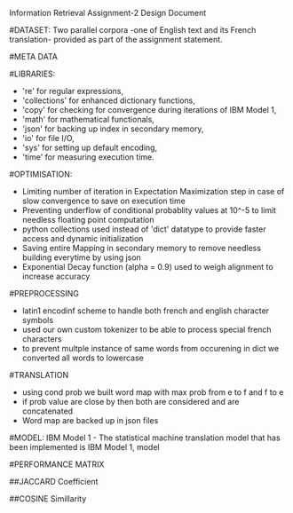 Information Retrieval Assignment-2
Design Document

#DATASET:
Two parallel corpora -one of English text and its French translation- provided as part of the assignment statement.

#META DATA


#LIBRARIES:
* 're' for regular expressions,
* 'collections' for enhanced dictionary functions,
* 'copy' for checking for convergence during iterations of IBM Model 1,
* 'math' for mathematical functionals,
* 'json' for backing up index in secondary memory,
* 'io' for file I/O,
* 'sys' for setting up default encoding,
* 'time' for measuring execution time.

#OPTIMISATION:
* Limiting number of iteration in Expectation Maximization step in case of slow convergence to save on execution time
* Preventing underflow of conditional probablity values at 10^-5 to limit needless floating point computation
* python collections used instead of 'dict' datatype to provide faster access and dynamic initialization
* Saving entire Mapping in secondary memory to remove needless building everytime by using json
* Exponential Decay function (alpha = 0.9) used to weigh alignment to increase accuracy

#PREPROCESSING
* latin1 encodinf scheme to handle both french and english character symbols
* used our own custom tokenizer to be able to process special french characters
* to prevent multple instance of same words from occurening in dict we converted all words to lowercase

#TRANSLATION
* using cond prob we built word map with max prob from e to f and f to e
* if prob value are close by then both are considered and are concatenated
* Word map are backed up in json files

#MODEL:
IBM Model 1 - The statistical machine translation model that has been implemented is IBM Model 1,
model

#PERFORMANCE MATRIX

##JACCARD Coefficient

##COSINE Simillarity

